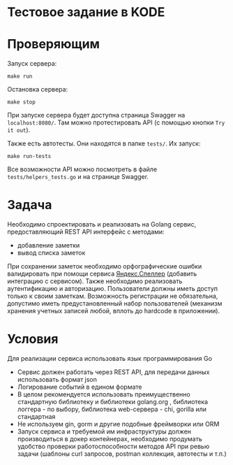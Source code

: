 # Тестовое задание в KODE

# Проверяющим
Запуск сервера:
```
make run
```

Остановка сервера:
```
make stop
```

При запуске сервера будет доступна страница Swagger на `localhost:8080/`.
Там можно протестировать API (с помощью кнопки `Try it out`).

Также есть автотесты. Они находятся в папке `tests/`. 
Их запуск:
```
make run-tests
```
Все возможности API можно посмотреть в файле `tests/helpers_tests.go` и на странице Swagger.

# Задача
Необходимо спроектировать и реализовать на Golang сервис, 
предоставляющий REST API интерфейс с методами:
- добавление заметки
- вывод списка заметок

При сохранении заметок необходимо орфографические ошибки
валидировать при помощи сервиса [Яндекс.Спеллер](https://yandex.ru/dev/speller/) 
(добавить интеграцию с сервисом). Также необходимо реализовать 
аутентификацию и авторизацию. Пользователи должны иметь доступ только к своим
заметкам. Возможность регистрации не обязательна, допустимо иметь
предустановленный набор пользователей (механизм хранения учетных
записей любой, вплоть до hardcode в приложении).

# Условия
Для реализации сервиса использовать язык программирования Go
- Сервис должен работать через REST API, для передачи данных
использовать формат json
- Логирование событий в едином формате
- В целом рекомендуется использовать преимущественно стандартную
библиотеку и библиотеки golang.org , библиотека логгера - по выбору,
библиотека web-сервера - chi, gorilla или стандартная
- Не используем gin, gorm и другие подобные фреймворки или ORM
- Запуск сервиса и требуемой им инфраструктуры должен
производиться в докер контейнерах, необходимо продумать удобство
проверки работоспособности методов API при ревью задачи (шаблоны
curl запросов, postman коллекция, автотесты и т.п.)

